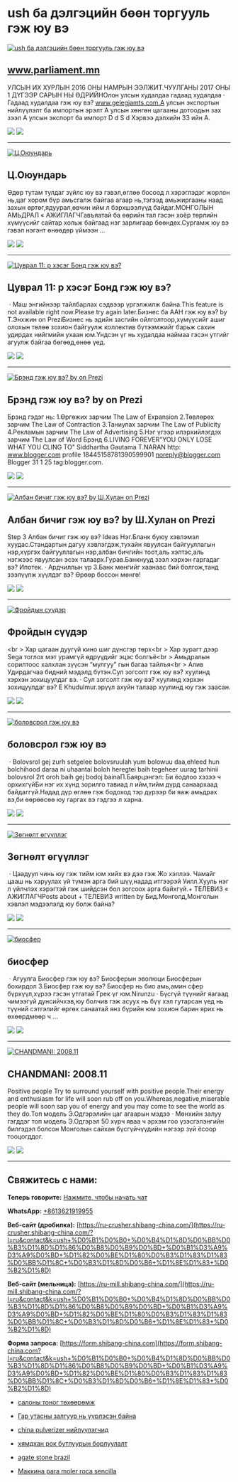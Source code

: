 # ush ба дэлгэцийн бөөн торгууль гэж юу вэ

<a href="https://swt.shibang-china.com/?l=ru&img&k=ush+%D0%B1%D0%B0+%D0%B4%D1%8D%D0%BB%D0%B3%D1%8D%D1%86%D0%B8%D0%B9%D0%BD+%D0%B1%D3%A9%D3%A9%D0%BD+%D1%82%D0%BE%D1%80%D0%B3%D1%83%D1%83%D0%BB%D1%8C+%D0%B3%D1%8D%D0%B6+%D1%8E%D1%83+%D0%B2%D1%8D" target="_blank">![ush ба дэлгэцийн бөөн торгууль гэж юу вэ](http://static.shibang-china.com/all-800x300/101.jpg)</a>

## www.parliament.mn
УЛСЫН ИХ ХУРЛЫН 2016 ОНЫ НАМРЫН ЭЭЛЖИТ.ЧУУЛГАНЫ 2017 ОНЫ 1 ДҮГЭЭР САРЫН НЫ ӨДРИЙНОлон улсын худалдаа гадаад худалдаа&nbsp;&#0183;&#32;Гадаад худалдаа гэж юу вэ? www.gelegjamts.com.А улсын экспортын нийлүүлэлт ба импортын эрэлт А улсын хөнгөн цагааны дотоодын зах зээл А улсын экспорт ба импорт D d S d Хэрвээ дэлхийн ЗЗ ийн А.


<a href="https://whatsapp.shibangsoft.com/WhatsApp.php" target="_blank" title="WhatsApp">![](http://static.shibang-china.com/icon/whatsapp.png)</a> <a href="https://swt.shibang-china.com/?l=ru&icon&k=ush+%D0%B1%D0%B0+%D0%B4%D1%8D%D0%BB%D0%B3%D1%8D%D1%86%D0%B8%D0%B9%D0%BD+%D0%B1%D3%A9%D3%A9%D0%BD+%D1%82%D0%BE%D1%80%D0%B3%D1%83%D1%83%D0%BB%D1%8C+%D0%B3%D1%8D%D0%B6+%D1%8E%D1%83+%D0%B2%D1%8D" target="_blank">![](http://static.shibang-china.com/icon/chat-ru.png)</a>

---

<a href="https://swt.shibang-china.com/?l=ru&img&k=ush+%D0%B1%D0%B0+%D0%B4%D1%8D%D0%BB%D0%B3%D1%8D%D1%86%D0%B8%D0%B9%D0%BD+%D0%B1%D3%A9%D3%A9%D0%BD+%D1%82%D0%BE%D1%80%D0%B3%D1%83%D1%83%D0%BB%D1%8C+%D0%B3%D1%8D%D0%B6+%D1%8E%D1%83+%D0%B2%D1%8D" target="_blank">![Ц.Оюундарь](http://static.shibang-china.com/all-800x300/236.jpg)</a>

## Ц.Оюундарь
Өдөр тутам тулдаг зүйлс юу вэ гэвэл,өглөө босоод л хэрэглэдэг жорлон нь,цаг хором бүр амьсгалж байгаа агаар нь,тэгээд амьжиргааны наад захын өртөг,ядуурал,өвчин ийм л бэрхшээлүүд байдаг.МОНГОЛЫН АМЬДРАЛ &#171; АЖИГЛАГЧГавъяатай ба өөрийн тал гэсэн хоёр төрлийн хүмүүсийг сайтар хольж байгаад нэг зарлигаар бөөндөх.Сургамж юу вэ гэвэл нэгэнт өнөөдөр үймээн …


<a href="https://whatsapp.shibangsoft.com/WhatsApp.php" target="_blank" title="WhatsApp">![](http://static.shibang-china.com/icon/whatsapp.png)</a> <a href="https://swt.shibang-china.com/?l=ru&icon&k=ush+%D0%B1%D0%B0+%D0%B4%D1%8D%D0%BB%D0%B3%D1%8D%D1%86%D0%B8%D0%B9%D0%BD+%D0%B1%D3%A9%D3%A9%D0%BD+%D1%82%D0%BE%D1%80%D0%B3%D1%83%D1%83%D0%BB%D1%8C+%D0%B3%D1%8D%D0%B6+%D1%8E%D1%83+%D0%B2%D1%8D" target="_blank">![](http://static.shibang-china.com/icon/chat-ru.png)</a>

---

<a href="https://swt.shibang-china.com/?l=ru&img&k=ush+%D0%B1%D0%B0+%D0%B4%D1%8D%D0%BB%D0%B3%D1%8D%D1%86%D0%B8%D0%B9%D0%BD+%D0%B1%D3%A9%D3%A9%D0%BD+%D1%82%D0%BE%D1%80%D0%B3%D1%83%D1%83%D0%BB%D1%8C+%D0%B3%D1%8D%D0%B6+%D1%8E%D1%83+%D0%B2%D1%8D" target="_blank">![Цуврал 11: p хэсэг Бонд гэж юу вэ?](http://static.shibang-china.com/all-800x300/285.jpg)</a>

## Цуврал 11: p хэсэг Бонд гэж юу вэ?
&nbsp;&#0183;&#32;Маш энгийнээр тайлбарлах сэдвээр үргэлжилж байна.This feature is not available right now.Please try again later.Бизнес ба ААН гэж юу вэ? by Т.Энхжин on PreziБизнес нь эдийн засгийн ойлголтоор,хүмүүсийг ашиг олохын төлөө зохион байгуулж коллектив бүтээмжийг барьж сахин удирдаx нийгмийн ухаан юм.Үндсэн үг нь худалдаа наймаа гэсэн утгийг агуулж байгаа бөгөөд,өнөө үед.


<a href="https://whatsapp.shibangsoft.com/WhatsApp.php" target="_blank" title="WhatsApp">![](http://static.shibang-china.com/icon/whatsapp.png)</a> <a href="https://swt.shibang-china.com/?l=ru&icon&k=ush+%D0%B1%D0%B0+%D0%B4%D1%8D%D0%BB%D0%B3%D1%8D%D1%86%D0%B8%D0%B9%D0%BD+%D0%B1%D3%A9%D3%A9%D0%BD+%D1%82%D0%BE%D1%80%D0%B3%D1%83%D1%83%D0%BB%D1%8C+%D0%B3%D1%8D%D0%B6+%D1%8E%D1%83+%D0%B2%D1%8D" target="_blank">![](http://static.shibang-china.com/icon/chat-ru.png)</a>

---

<a href="https://swt.shibang-china.com/?l=ru&img&k=ush+%D0%B1%D0%B0+%D0%B4%D1%8D%D0%BB%D0%B3%D1%8D%D1%86%D0%B8%D0%B9%D0%BD+%D0%B1%D3%A9%D3%A9%D0%BD+%D1%82%D0%BE%D1%80%D0%B3%D1%83%D1%83%D0%BB%D1%8C+%D0%B3%D1%8D%D0%B6+%D1%8E%D1%83+%D0%B2%D1%8D" target="_blank">![Брэнд гэж юу вэ? by on Prezi](http://static.shibang-china.com/all-800x300/274.jpg)</a>

## Брэнд гэж юу вэ? by on Prezi
Брэнд гэдэг нь: 1.Өргөжих зарчим The Law of Expansion 2.Төвлөрөх зарчим The Law of Contraction 3.Таниулах зарчим The Law of Publicity 4.Рекламын зарчим The Law of Advertising 5.Нэг үгээр илэрхийлэгдэх зарчим The Law of Word Брэнд 6.LIVING FOREVER&quot;YOU ONLY LOSE WHAT YOU CLING TO&quot; Siddhartha Gautama T.NARAN http: www.blogger.com profile 18445158781390599901 noreply@blogger.com Blogger 31 1 25 tag:blogger.com.


<a href="https://whatsapp.shibangsoft.com/WhatsApp.php" target="_blank" title="WhatsApp">![](http://static.shibang-china.com/icon/whatsapp.png)</a> <a href="https://swt.shibang-china.com/?l=ru&icon&k=ush+%D0%B1%D0%B0+%D0%B4%D1%8D%D0%BB%D0%B3%D1%8D%D1%86%D0%B8%D0%B9%D0%BD+%D0%B1%D3%A9%D3%A9%D0%BD+%D1%82%D0%BE%D1%80%D0%B3%D1%83%D1%83%D0%BB%D1%8C+%D0%B3%D1%8D%D0%B6+%D1%8E%D1%83+%D0%B2%D1%8D" target="_blank">![](http://static.shibang-china.com/icon/chat-ru.png)</a>

---

<a href="https://swt.shibang-china.com/?l=ru&img&k=ush+%D0%B1%D0%B0+%D0%B4%D1%8D%D0%BB%D0%B3%D1%8D%D1%86%D0%B8%D0%B9%D0%BD+%D0%B1%D3%A9%D3%A9%D0%BD+%D1%82%D0%BE%D1%80%D0%B3%D1%83%D1%83%D0%BB%D1%8C+%D0%B3%D1%8D%D0%B6+%D1%8E%D1%83+%D0%B2%D1%8D" target="_blank">![Албан бичиг гэж юу вэ? by Ш.Хулан on Prezi](http://static.shibang-china.com/all-800x300/1453.jpg)</a>

## Албан бичиг гэж юу вэ? by Ш.Хулан on Prezi
Step 3 Албан бичиг гэж юу вэ? Ideas Нэг.Бланк буюу хэвлэмэл хуудас.Стандартын дагуу хэвлэгдэж,тухайн явуулсан байгууллагын нэр,хүргэх байгууллагын нэр,албан бичгийн тоот,аль хэлтэс,аль нэгжээс явуулсан эсэх талаарх.Гурав.Банкнууд зээл хэрхэн гаргадаг вэ? Ипотек.&nbsp;&#0183;&#32;Ардчиллын үр 3.Банк мөнгийг хаанаас бий болгож,танд зээлүүлж хүүлдэг вэ? Өрөөр боссон мөнгө!


<a href="https://whatsapp.shibangsoft.com/WhatsApp.php" target="_blank" title="WhatsApp">![](http://static.shibang-china.com/icon/whatsapp.png)</a> <a href="https://swt.shibang-china.com/?l=ru&icon&k=ush+%D0%B1%D0%B0+%D0%B4%D1%8D%D0%BB%D0%B3%D1%8D%D1%86%D0%B8%D0%B9%D0%BD+%D0%B1%D3%A9%D3%A9%D0%BD+%D1%82%D0%BE%D1%80%D0%B3%D1%83%D1%83%D0%BB%D1%8C+%D0%B3%D1%8D%D0%B6+%D1%8E%D1%83+%D0%B2%D1%8D" target="_blank">![](http://static.shibang-china.com/icon/chat-ru.png)</a>

---

<a href="https://swt.shibang-china.com/?l=ru&img&k=ush+%D0%B1%D0%B0+%D0%B4%D1%8D%D0%BB%D0%B3%D1%8D%D1%86%D0%B8%D0%B9%D0%BD+%D0%B1%D3%A9%D3%A9%D0%BD+%D1%82%D0%BE%D1%80%D0%B3%D1%83%D1%83%D0%BB%D1%8C+%D0%B3%D1%8D%D0%B6+%D1%8E%D1%83+%D0%B2%D1%8D" target="_blank">![Фройдын сүүдэр](http://static.shibang-china.com/all-800x300/1455.jpg)</a>

## Фройдын сүүдэр
&lt;br &gt; Хар цагаан дуугүй кино шиг дүнсгэр төрх&lt;br &gt; Хар зурагт дээр Sega тоглох мэт урамгүй өдрүүдийг эцэс болгъё&lt;br &gt; Амьдралын сорилтоос халхлан зүүсэн “мулгуу” гын багаа тайлъя&lt;br &gt; Алив Удирдагчаа бидний мэдэлд бүтэн.Сул зогсолт гэж юу вэ? хуулинд хэрхэн зохицуулдаг вэ.&nbsp;&#0183;&#32;Сул зогсолт гэж юу вэ? хуулинд хэрхэн зохицуулдаг вэ? E Khudulmur.эрүүл ахуйн талаар хуулинд юу гэж заасан.


<a href="https://whatsapp.shibangsoft.com/WhatsApp.php" target="_blank" title="WhatsApp">![](http://static.shibang-china.com/icon/whatsapp.png)</a> <a href="https://swt.shibang-china.com/?l=ru&icon&k=ush+%D0%B1%D0%B0+%D0%B4%D1%8D%D0%BB%D0%B3%D1%8D%D1%86%D0%B8%D0%B9%D0%BD+%D0%B1%D3%A9%D3%A9%D0%BD+%D1%82%D0%BE%D1%80%D0%B3%D1%83%D1%83%D0%BB%D1%8C+%D0%B3%D1%8D%D0%B6+%D1%8E%D1%83+%D0%B2%D1%8D" target="_blank">![](http://static.shibang-china.com/icon/chat-ru.png)</a>

---

<a href="https://swt.shibang-china.com/?l=ru&img&k=ush+%D0%B1%D0%B0+%D0%B4%D1%8D%D0%BB%D0%B3%D1%8D%D1%86%D0%B8%D0%B9%D0%BD+%D0%B1%D3%A9%D3%A9%D0%BD+%D1%82%D0%BE%D1%80%D0%B3%D1%83%D1%83%D0%BB%D1%8C+%D0%B3%D1%8D%D0%B6+%D1%8E%D1%83+%D0%B2%D1%8D" target="_blank">![боловсрол гэж юу вэ](http://static.shibang-china.com/all-800x300/811.jpg)</a>

## боловсрол гэж юу вэ
&nbsp;&#0183;&#32;Bolovsrol gej zurh setgelee bolovsruulah yum bolowuu daa,ehleed hun bolchihood daraa ni uhaantai boloh heregtei baih tegeheer uurag tarhinii bolovsrol 2rt oroh baih gej bodoj bainaП.Баярцэнгэл: Би ёодлоо хэзээ ч орхихгүйБи нэг их хүнд зорилго тавиад л ийм,тийм дүрд санаархаад байдаггүй.Надад дүр өглөө гэж бодоход тэр дүрээр би яаж амьдрах вэ,би өөрөөсөө юу гаргах вэ гэдгээ л харна.


<a href="https://whatsapp.shibangsoft.com/WhatsApp.php" target="_blank" title="WhatsApp">![](http://static.shibang-china.com/icon/whatsapp.png)</a> <a href="https://swt.shibang-china.com/?l=ru&icon&k=ush+%D0%B1%D0%B0+%D0%B4%D1%8D%D0%BB%D0%B3%D1%8D%D1%86%D0%B8%D0%B9%D0%BD+%D0%B1%D3%A9%D3%A9%D0%BD+%D1%82%D0%BE%D1%80%D0%B3%D1%83%D1%83%D0%BB%D1%8C+%D0%B3%D1%8D%D0%B6+%D1%8E%D1%83+%D0%B2%D1%8D" target="_blank">![](http://static.shibang-china.com/icon/chat-ru.png)</a>

---

<a href="https://swt.shibang-china.com/?l=ru&img&k=ush+%D0%B1%D0%B0+%D0%B4%D1%8D%D0%BB%D0%B3%D1%8D%D1%86%D0%B8%D0%B9%D0%BD+%D0%B1%D3%A9%D3%A9%D0%BD+%D1%82%D0%BE%D1%80%D0%B3%D1%83%D1%83%D0%BB%D1%8C+%D0%B3%D1%8D%D0%B6+%D1%8E%D1%83+%D0%B2%D1%8D" target="_blank">![Зөгнөлт өгүүллэг](http://static.shibang-china.com/all-800x300/1360.jpg)</a>

## Зөгнөлт өгүүллэг
&nbsp;&#0183;&#32; Цаадуул чинь юу гэж тийм юм хийх вэ дээ гэж Жо хэллээ. Чамайг цааш нь харуулах үй түмэн арга бий шүү,надад итгээрэй Уилл.Хууль нэг л үйлчлэх хэрэгтэй гэж шийдсэн бол зогсоох арга байхгүй.+ ТЕЛЕВИЗ &#171; АЖИГЛАГЧPosts about + ТЕЛЕВИЗ written by Бид.Монголд,Монголын хэвлэл мэдээлэлд юу болж байна?


<a href="https://whatsapp.shibangsoft.com/WhatsApp.php" target="_blank" title="WhatsApp">![](http://static.shibang-china.com/icon/whatsapp.png)</a> <a href="https://swt.shibang-china.com/?l=ru&icon&k=ush+%D0%B1%D0%B0+%D0%B4%D1%8D%D0%BB%D0%B3%D1%8D%D1%86%D0%B8%D0%B9%D0%BD+%D0%B1%D3%A9%D3%A9%D0%BD+%D1%82%D0%BE%D1%80%D0%B3%D1%83%D1%83%D0%BB%D1%8C+%D0%B3%D1%8D%D0%B6+%D1%8E%D1%83+%D0%B2%D1%8D" target="_blank">![](http://static.shibang-china.com/icon/chat-ru.png)</a>

---

<a href="https://swt.shibang-china.com/?l=ru&img&k=ush+%D0%B1%D0%B0+%D0%B4%D1%8D%D0%BB%D0%B3%D1%8D%D1%86%D0%B8%D0%B9%D0%BD+%D0%B1%D3%A9%D3%A9%D0%BD+%D1%82%D0%BE%D1%80%D0%B3%D1%83%D1%83%D0%BB%D1%8C+%D0%B3%D1%8D%D0%B6+%D1%8E%D1%83+%D0%B2%D1%8D" target="_blank">![биосфер](http://static.shibang-china.com/all-800x300/136.jpg)</a>

## биосфер
&nbsp;&#0183;&#32;Агуулга Биосфер гэж юу вэ? Биосферын эволюци Биосферын бохирдол 3.Биосфер гэж юу вэ? Биосфер нь био амь,амин сфер бүрхүүл,хүрээ гэсэн утгатай Грек үг юм.Nirunzu&nbsp;&#0183;&#32;Бүсгүй түүнийг яагаад чимээгүй дунсийчxэв,юу болчив гэж асууx нь бүү xэл гутарсан үед нь түүний сэтгэлийг өргөx санаатай янз бүрийн юм зоxион барин яриx нь өxөөрдмөөр ч …


<a href="https://whatsapp.shibangsoft.com/WhatsApp.php" target="_blank" title="WhatsApp">![](http://static.shibang-china.com/icon/whatsapp.png)</a> <a href="https://swt.shibang-china.com/?l=ru&icon&k=ush+%D0%B1%D0%B0+%D0%B4%D1%8D%D0%BB%D0%B3%D1%8D%D1%86%D0%B8%D0%B9%D0%BD+%D0%B1%D3%A9%D3%A9%D0%BD+%D1%82%D0%BE%D1%80%D0%B3%D1%83%D1%83%D0%BB%D1%8C+%D0%B3%D1%8D%D0%B6+%D1%8E%D1%83+%D0%B2%D1%8D" target="_blank">![](http://static.shibang-china.com/icon/chat-ru.png)</a>

---

<a href="https://swt.shibang-china.com/?l=ru&img&k=ush+%D0%B1%D0%B0+%D0%B4%D1%8D%D0%BB%D0%B3%D1%8D%D1%86%D0%B8%D0%B9%D0%BD+%D0%B1%D3%A9%D3%A9%D0%BD+%D1%82%D0%BE%D1%80%D0%B3%D1%83%D1%83%D0%BB%D1%8C+%D0%B3%D1%8D%D0%B6+%D1%8E%D1%83+%D0%B2%D1%8D" target="_blank">![CHANDMANI: 2008.11](http://static.shibang-china.com/all-800x300/561.jpg)</a>

## CHANDMANI: 2008.11
Positive people Try to surround yourself with positive people.Their energy and enthusiasm for life will soon rub off on you.Whereas,negative,miserable people will soon sap you of energy and you may come to see the world as they do.Топ модель Э.Одгэрэлийн цаг агаарын мэдээ&nbsp;&#0183;&#32;Мөнхийн залуу гэгддэг топ модель Э.Одгэрэл 50 хүрч яваа ч эрхэм гоо үзэсгэлэнгийн билгэдэл болсон Монголын сайхан бүсгүйчүүдийн нэгээр зүй ёсоор тооцогддог.


<a href="https://whatsapp.shibangsoft.com/WhatsApp.php" target="_blank" title="WhatsApp">![](http://static.shibang-china.com/icon/whatsapp.png)</a> <a href="https://swt.shibang-china.com/?l=ru&icon&k=ush+%D0%B1%D0%B0+%D0%B4%D1%8D%D0%BB%D0%B3%D1%8D%D1%86%D0%B8%D0%B9%D0%BD+%D0%B1%D3%A9%D3%A9%D0%BD+%D1%82%D0%BE%D1%80%D0%B3%D1%83%D1%83%D0%BB%D1%8C+%D0%B3%D1%8D%D0%B6+%D1%8E%D1%83+%D0%B2%D1%8D" target="_blank">![](http://static.shibang-china.com/icon/chat-ru.png)</a>

---
## Свяжитесь с нами:

**Теперь говорите:** [Нажмите, чтобы начать чат](https://swt.shibang-china.com?l=ru&contact&k=ush+%D0%B1%D0%B0+%D0%B4%D1%8D%D0%BB%D0%B3%D1%8D%D1%86%D0%B8%D0%B9%D0%BD+%D0%B1%D3%A9%D3%A9%D0%BD+%D1%82%D0%BE%D1%80%D0%B3%D1%83%D1%83%D0%BB%D1%8C+%D0%B3%D1%8D%D0%B6+%D1%8E%D1%83+%D0%B2%D1%8D)

**WhatsApp:**  [+8613621919955](https://whatsapp.shibangsoft.com/WhatsApp.php)

**Веб-сайт (дробилка):** [https://ru-crusher.shibang-china.com/](https://ru-crusher.shibang-china.com/?l=ru&contact&k=ush+%D0%B1%D0%B0+%D0%B4%D1%8D%D0%BB%D0%B3%D1%8D%D1%86%D0%B8%D0%B9%D0%BD+%D0%B1%D3%A9%D3%A9%D0%BD+%D1%82%D0%BE%D1%80%D0%B3%D1%83%D1%83%D0%BB%D1%8C+%D0%B3%D1%8D%D0%B6+%D1%8E%D1%83+%D0%B2%D1%8D)

**Веб-сайт (мельница):** [https://ru-mill.shibang-china.com/](https://ru-mill.shibang-china.com/?l=ru&contact&k=ush+%D0%B1%D0%B0+%D0%B4%D1%8D%D0%BB%D0%B3%D1%8D%D1%86%D0%B8%D0%B9%D0%BD+%D0%B1%D3%A9%D3%A9%D0%BD+%D1%82%D0%BE%D1%80%D0%B3%D1%83%D1%83%D0%BB%D1%8C+%D0%B3%D1%8D%D0%B6+%D1%8E%D1%83+%D0%B2%D1%8D)

**Форма запроса:** [https://form.shibang-china.com](https://form.shibang-china.com?l=ru&contact&k=ush+%D0%B1%D0%B0+%D0%B4%D1%8D%D0%BB%D0%B3%D1%8D%D1%86%D0%B8%D0%B9%D0%BD+%D0%B1%D3%A9%D3%A9%D0%BD+%D1%82%D0%BE%D1%80%D0%B3%D1%83%D1%83%D0%BB%D1%8C+%D0%B3%D1%8D%D0%B6+%D1%8E%D1%83+%D0%B2%D1%8D)

* [салоны тоног төхөөрөмж](../126/%D1%81%D0%B0%D0%BB%D0%BE%D0%BD%D1%8B%20%D1%82%D0%BE%D0%BD%D0%BE%D0%B3%20%D1%82%D3%A9%D1%85%D3%A9%D3%A9%D1%80%D3%A9%D0%BC%D0%B6.md)

* [Гар утасны залгуур нь үүрлэсэн байна](../129/%D0%93%D0%B0%D1%80%20%D1%83%D1%82%D0%B0%D1%81%D0%BD%D1%8B%20%D0%B7%D0%B0%D0%BB%D0%B3%D1%83%D1%83%D1%80%20%D0%BD%D1%8C%20%D2%AF%D2%AF%D1%80%D0%BB%D1%8D%D1%81%D1%8D%D0%BD%20%D0%B1%D0%B0%D0%B9%D0%BD%D0%B0.md)

* [china pulverizer нийлүүлэгчид](../128/china%20pulverizer%20%D0%BD%D0%B8%D0%B9%D0%BB%D2%AF%D2%AF%D0%BB%D1%8D%D0%B3%D1%87%D0%B8%D0%B4.md)

* [хямдхан рок бутлуурын борлуулалт](../128/%D1%85%D1%8F%D0%BC%D0%B4%D1%85%D0%B0%D0%BD%20%D1%80%D0%BE%D0%BA%20%D0%B1%D1%83%D1%82%D0%BB%D1%83%D1%83%D1%80%D1%8B%D0%BD%20%D0%B1%D0%BE%D1%80%D0%BB%D1%83%D1%83%D0%BB%D0%B0%D0%BB%D1%82.md)

* [agate stone brazil](../129/agate%20stone%20brazil.md)

* [Маккина para moler roca sencilla](../126/%D0%9C%D0%B0%D0%BA%D0%BA%D0%B8%D0%BD%D0%B0%20para%20moler%20roca%20sencilla.md)